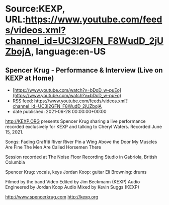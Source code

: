 # Source:KEXP, URL:https://www.youtube.com/feeds/videos.xml?channel_id=UC3I2GFN_F8WudD_2jUZbojA, language:en-US

## Spencer Krug - Performance & Interview (Live on KEXP at Home)
 - [https://www.youtube.com/watch?v=bDoD_w-puEo](https://www.youtube.com/watch?v=bDoD_w-puEo)
 - RSS feed: https://www.youtube.com/feeds/videos.xml?channel_id=UC3I2GFN_F8WudD_2jUZbojA
 - date published: 2021-06-28 00:00:00+00:00

http://KEXP.ORG presents Spencer Krug sharing a live performance recorded exclusively for KEXP and talking to Cheryl Waters. Recorded June 15, 2021.

Songs:
Fading Graffiti
River River
Pin a Wing Above the Door
My Muscles Are Fine
The Men Are Called Horsemen There

Session recorded at The Noise Floor Recording Studio in Gabriola, British Columbia

Spencer Krug: vocals, keys
Jordan Koop: guitar
Eli Browning: drums 

Filmed by the band
Video Edited by Jim Beckmann (KEXP)
Audio Engineered by Jordan Koop
Audio Mixed by Kevin Suggs (KEXP)

http://www.spencerkrug.com
http://kexp.org

